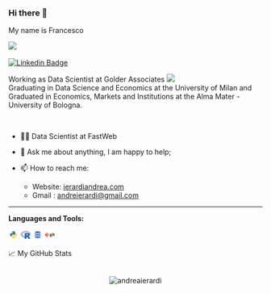 ### Hi there 👋
My name is Francesco

![](https://visitor-badge.glitch.me/badge?page_id=Francescolaz)

[![Linkedin Badge](https://img.shields.io/badge/-LinkedIn-blue?style=for-the-badge&logo=Linkedin&logoColor=white&link=https://www.linkedin.com/in/francesco-lazzara-b5687a17b)](https://www.linkedin.com/in/francesco-lazzara-b5687a17b)

Working as Data Scientist at Golder Associates <img src="https://www.canadianconsultingengineer.com/wp-content/uploads/2020/12/wsp_golder-e1607018680376.jpg" width="80px"> </img>  <br>
Graduating in Data Science and Economics at the University of Milan and Graduated in Economics, Markets and Institutions at the Alma Mater - University of Bologna. 

<br>

<!--
**Francescolaz/Francescolaz** is a ✨ _special_ ✨ repository because its `README.md` (this file) appears on your GitHub profile.

Here are some ideas to get you started:

- 👯 I’m looking to collaborate on ...
- 🤔 I’m looking for help with ...

- 😄 Pronouns: ...
- ⚡ Fun fact: ...
-->

- 🧑‍💼 Data Scientist at FastWeb
<!-- - 🌱 I’m currently learning AWS and XGBost -->
- 💬 Ask me about anything, I am happy to help;

- 📫 How to reach me: 
    - Website: [ierardiandrea.com](https://ierardiandrea.com)
    - Gmail : <a href="MAILTO:andreierardi@gmail.com">andreierardi@gmail.com</a> 

--- 
**Languages and Tools:**  

<code><img height="20" src="https://raw.githubusercontent.com/github/explore/80688e429a7d4ef2fca1e82350fe8e3517d3494d/topics/python/python.png"></code>
<code><img height="20" src="https://raw.githubusercontent.com/github/explore/80688e429a7d4ef2fca1e82350fe8e3517d3494d/topics/r/r.png"></code>
<code><img height="20" src="https://raw.githubusercontent.com/github/explore/80688e429a7d4ef2fca1e82350fe8e3517d3494d/topics/sql/sql.png"></code>
<code><img height="20" src="https://raw.githubusercontent.com/github/explore/80688e429a7d4ef2fca1e82350fe8e3517d3494d/topics/git/git.png"></code>


<summary>📈 My GitHub Stats</summary>
<br>
<p align="center"> <img src="https://github-readme-stats.vercel.app/api?username=andreaierardi&show_icons=true&theme=gotham" alt="andreaierardi" />
